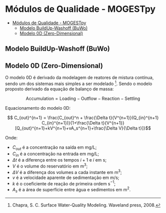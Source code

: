 # Módulos de Qualidade - MOGESTpy

- [Módulos de Qualidade - MOGESTpy](#módulos-de-qualidade---mogestpy)
  - [Modelo BuildUp-Washoff (BuWo)](#modelo-buildup-washoff-buwo)
  - [Modelo 0D (Zero-Dimensional)](#modelo-0d-zero-dimensional)

## Modelo BuildUp-Washoff (BuWo)

## Modelo 0D (Zero-Dimensional)

O modelo 0D é derivado da modelagem de reatores de mistura contínua, sendo um dos sistemas mais simples a ser modelado [^Chapra,2008]. Sendo o modelo proposto derivado da equação de balanço de massa:

$$\text{Accumulation} = \text{Loading} - \text{Outflow} - \text{Reaction} - \text{Settling} $$

Equacionamento do modelo 0D:

$$ C_{out}^{n+1} = \frac{C_{out}^n + \frac{\Delta t}{V^{n+1}}(Q_{in}^{n+1} C_{in}^{n+1})}{1+\frac{\Delta t}{V^{n+1}}[Q_{out}^{n+1}+kV^{n+1}+vA_s^{n+1}+\frac{\Delta V}{\Delta t}]}$$

Onde:

- $C_{out}$ é a concentração na saída em mg/L;
- $C_{in}$ é a concentração na entrada em mg/L;
- $\Delta t$ é a diferença entre os tempos $i+1$ e $i$ em s;
- $V$ é o volume do reservatório em m$^3$;
- $\Delta V$ é a diferença dos volumes a cada instante em m$^3$;
- $v$ é a velocidade aparente de sedimentação em m/s;
- $k$ é o coeficiente de reação de primeira ordem s$^{-1}$;
- $A_s$ é a área de superfície entre água e sedimentos em m$^2$.

[^Chapra,2008]: Chapra, S. C. Surface Water-Quality Modeling. Waveland press, 2008.